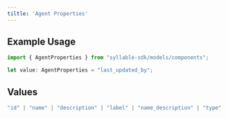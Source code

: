 ```yaml
---
tiltle: 'Agent Properties'
---
```


## Example Usage

```typescript
import { AgentProperties } from "syllable-sdk/models/components";

let value: AgentProperties = "last_updated_by";
```

## Values

```typescript
"id" | "name" | "description" | "label" | "name_description" | "type" | "timezone" | "prompt_id" | "prompt_id_list" | "custom_message_id" | "languages" | "variables" | "prompt_tool_defaults" | "tool_headers" | "updated_at" | "last_updated_by"
```